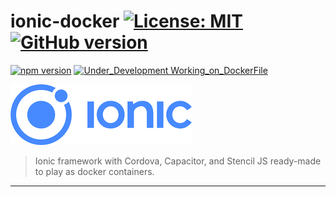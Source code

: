 # ionic-docker [![License: MIT](https://img.shields.io/badge/License-MIT-yellow.svg)](https://opensource.org/licenses/MIT) [![GitHub version](https://badge.fury.io/gh/abusharaf%2Fionic-docker.svg)](https://badge.fury.io/gh/abusharaf%2Fionic-docker)


[![npm version](https://badge.fury.io/js/ionic.svg)](https://badge.fury.io/js/ionic)
[![Under_Development Working_on_DockerFile](https://img.shields.io/badge/Under_Development-Working_on_DockerFile-blue.svg)](https://badge.fury.io/gh/abusharaf%2Fionic-docker)

![Ionic](https://raw.githubusercontent.com/abusharaf/ionic-docker/master/icons/rsz_ionic-logo.png "Ionic")

> Ionic framework with Cordova, Capacitor, and Stencil JS ready-made to play as docker containers.

___
